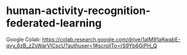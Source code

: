 # human-activity-recognition-federated-learning

Google Colab: https://colab.research.google.com/drive/1aIM91aKwabE-qvy_6zB_zZsWarVlCscU?authuser=1#scrollTo=rS9Yb6GjPH_Q
